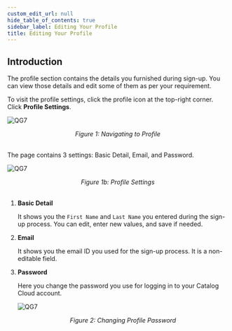 ```yaml
---
custom_edit_url: null
hide_table_of_contents: true
sidebar_label: Editing Your Profile
title: Editing Your Profile
---
```


## Introduction

The profile section contains the details you furnished during sign-up. You can view those details and edit some of them as per your requirement.

To visit the profile settings, click the profile icon at the top-right corner. Click **Profile Settings**.

![QG7](https://cdn.pixelbin.io/v2/doc/original/vms/misc/profile-nav.png)
<center><em>Figure 1: Navigating to Profile</em></center><br />

The page contains 3 settings: Basic Detail, Email, and Password.

![QG7](https://cdn.pixelbin.io/v2/doc/original/vms/misc/profile.png)
<center><em>Figure 1b: Profile Settings</em></center><br />

1. **Basic Detail**

    It shows you the `First Name` and `Last Name` you entered during the sign-up process. You can edit, enter new values, and save if needed.

2. **Email**

    It shows you the email ID you used for the sign-up process. It is a non-editable field.

3. **Password**

    Here you change the password you use for logging in to your Catalog Cloud account.

    ![QG7](https://cdn.pixelbin.io/v2/doc/original/vms/misc/change-password.png)
    <center><em>Figure 2: Changing Profile Password</em></center><br />



